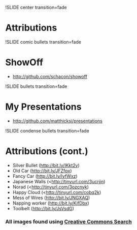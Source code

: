 !SLIDE center transition=fade
# Attributions

!SLIDE comic bullets transition=fade
# ShowOff
* <http://github.com/schacon/showoff>

!SLIDE bullets transition=fade
# My Presentations

* <http://github.com/matthicksj/presentations>

!SLIDE condense bullets transition=fade
# Attributions (cont.)

* Silver Bullet (<http://bit.ly/IKkt2y>)
* Old Car (<http://bit.ly/JFZfpx>)
* Fancy Car (<http://bit.ly/IyfWxz>)
* Japanese Walls (<http://tinyurl.com/3ucrjjn)
* Norad (<http://tinyurl.com/3ozcnyk)
* Happy Cloud (<http://tinyurl.com/cobq2k)
* Mess of Wires (<http://bit.ly/JNGXAQ>)
* Napping worker (<http://bit.ly/KifDbx>)
* Toolbelt (<http://bit.ly/JsVsdG>)

### All images found using [Creative Commons Search](http://search.creativecommons.org/)
